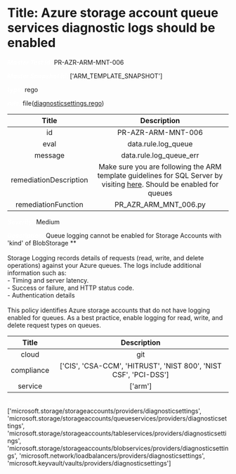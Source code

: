 



# Title: Azure storage account queue services diagnostic logs should be enabled


***<font color="white">Master Test Id:</font>*** PR-AZR-ARM-MNT-006

***<font color="white">Master Snapshot Id:</font>*** ['ARM_TEMPLATE_SNAPSHOT']

***<font color="white">type:</font>*** rego

***<font color="white">rule:</font>*** file([diagnosticsettings.rego])  
  
  
  
  

|Title|Description|
| :---: | :---: |
|id|PR-AZR-ARM-MNT-006|
|eval|data.rule.log_queue|
|message|data.rule.log_queue_err|
|remediationDescription|Make sure you are following the ARM template guidelines for SQL Server by visiting <a href='https://docs.microsoft.com/en-us/azure/templates/microsoft.insights/diagnosticsettings' target='_blank'>here</a>. Should be enabled for queues|
|remediationFunction|PR_AZR_ARM_MNT_006.py|


***<font color="white">Severity:</font>*** Medium

***<font color="white">Description:</font>*** Queue logging cannot be enabled for Storage Accounts with 'kind' of BlobStorage **<br><br>Storage Logging records details of requests (read, write, and delete operations) against your Azure queues. The logs include additional information such as:<br>- Timing and server latency.<br>- Success or failure, and HTTP status code.<br>- Authentication details<br><br>This policy identifies Azure storage accounts that do not have logging enabled for queues. As a best practice, enable logging for read, write, and delete request types on queues.  
  
  

|Title|Description|
| :---: | :---: |
|cloud|git|
|compliance|['CIS', 'CSA-CCM', 'HITRUST', 'NIST 800', 'NIST CSF', 'PCI-DSS']|
|service|['arm']|


***<font color="white">Resource Types:</font>*** ['microsoft.storage/storageaccounts/providers/diagnosticsettings', 'microsoft.storage/storageaccounts/queueservices/providers/diagnosticsettings', 'microsoft.storage/storageaccounts/tableservices/providers/diagnosticsettings', 'microsoft.storage/storageaccounts/blobservices/providers/diagnosticsettings', 'microsoft.network/loadbalancers/providers/diagnosticsettings', 'microsoft.keyvault/vaults/providers/diagnosticsettings']


[diagnosticsettings.rego]: https://github.com/prancer-io/prancer-compliance-test/tree/master/azure/iac/diagnosticsettings.rego
